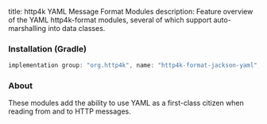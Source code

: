 title: http4k YAML Message Format Modules
description: Feature overview of the YAML http4k-format modules, several of which support auto-marshalling into data classes.

### Installation (Gradle)

```groovy
implementation group: "org.http4k", name: "http4k-format-jackson-yaml", version: "4.9.4.0"
```

### About
These modules add the ability to use YAML as a first-class citizen when reading from and to HTTP messages. 

[http4k]: https://http4k.org
